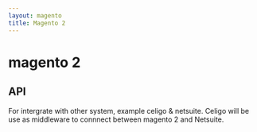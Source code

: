 ```yaml
---
layout: magento
title: Magento 2
---
```

# magento 2
## API
For intergrate with other system, example celigo & netsuite. Celigo will be use as middleware to connnect between magento 2 and Netsuite.
